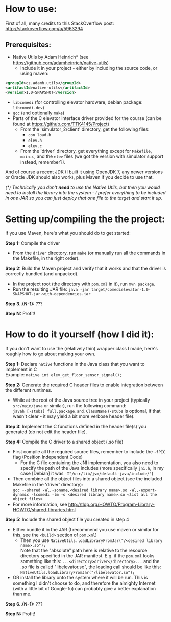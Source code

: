 How to use:
===========
First of all, many credits to this StackOverflow post: http://stackoverflow.com/a/5963294

Prerequisites:
--------------
- Native Utils by Adam Heinrich* (see https://github.com/adamheinrich/native-utils)  
  - Include it in your project - either by including the source code, 
    or using maven:
```xml
<groupId>cz.adamh.utils</groupId>
<artifactId>native-utils</artifactId>
<version>1.0-SNAPSHOT</version>
```
- `libcomedi` (for controlling elevator hardware, debian package: `libcomedi-dev`)
- `gcc` (and optionally `make`)
- Parts of the C elevator interface driver provided for the course (can be found at https://github.com/TTK4145/Project)  
  - From the 'simulator_2/client' directory, get the following files:
     - `con_load.h`
     - `elev.h`
     - `elev.c`  
  - From the 'driver' directory, get everything except for `Makefile`, `main.c`, and the `elev` files (we got the version with simulator support instead, remember?).

And of course a recent JDK (I built it using OpenJDK 7, any newer versions or Oracle JDK should also work), plus Maven if you decide to use that.


_(\*) Technically you don't **need** to use the Native Utils, but then you would need to install the library into the system - I prefer everything to be included in one JAR so you can just deploy that one file to the target and start it up._

Setting up/compiling the the project:
=====================================
If you use Maven, here's what you should do to get started:

**Step 1:** Compile the driver
- From the `driver` directory, run `make` (or manually run all the commands in the Makefile, in the right order).

**Step 2:** Build the Maven project and verify that it works and that the driver is correctly bundled (and unpacked).
- In the project root (the directory with `pom.xml` in it), run `mvn package`.
- Run the resulting JAR file: `java -jar target/comedielevator-1.0-SNAPSHOT-jar-with-dependencies.jar`
 
**Step 3..(N-1):** ???

**Step N:** Profit!


How to do it yourself (how I did it):
=====================================
If you don't want to use the (relatively thin) wrapper class I made, here's roughly how to go about making your own.

**Step 1:** Declare `native` functions in the Java class that you want to implement in C  
    Example: `native int elev_get_floor_sensor_signal();`

**Step 2:** Generate the required C header files to enable integration between the different runtimes.
- While at the root of the Java source tree in your project (typically `src/main/java` or similar), run the following command:  
        `javah [-stubs] full.package.and.ClassName` (`-stubs` is optional, if that wasn't clear - it may yield a bit more verbose header file).

**Step 3:** Implement the C functions defined in the header file(s) you generated (do not edit the header file).

**Step 4:** Compile the C driver to a shared object (.so file)
- First compile all the required source files, remember to include the `-fPIC` flag (Position Independent Code)
  - For the C file containing the JNI implementation, you also need to specify the path of the Java includes (more specifically `jni.h`, in my case [Debian] it was `-I"/usr/lib/jvm/default-java/include/"`)
- Then combine all the object files into a shared object (see the included Makefile in the 'driver' directory):  
  `gcc --shared -Wl,-soname,<desired library name>.so -Wl,-export-dynamic -lcomedi -lm -o <desired library name>.so <list all the object files>`
- For more information, see http://tldp.org/HOWTO/Program-Library-HOWTO/shared-libraries.html

**Step 5:** Include the shared object file you created in step 4
- Either bundle it in the JAR (I recommend you use maven or similar for this, see the `<build>` section of `pom.xml`)  
  - Then you use `NativeUtils.loadLibraryFromJar("/<desired library name>.so");`  
    Note that the "absolute" path here is relative to the resource directory specified in the JAR manifest. E.g. if the `pom.xml` looks something like this: `...<directory>driver</directory>...` and the .so file is called "libelevator.so", the loading call should be like this: `NativeUtils.loadLibraryFromJar("/libelevator.so");`
- OR install the library onto the system where it will be run. This is something I didn't choose to do, and therefore the almighty Internet (with a little bit of Google-fu) can probably give a better explanation than me.

**Step 6..(N-1):** ???

**Step N:** Profit!
